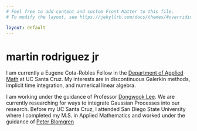 ```yaml
---
# Feel free to add content and custom Front Matter to this file.
# To modify the layout, see https://jekyllrb.com/docs/themes/#overriding-theme-defaults

layout: default
---
```



# martin rodriguez jr

I am currently a Eugene Cota-Robles Fellow in the [Department of Applied Math](https://www.soe.ucsc.edu/departments/applied-mathematics) at UC Santa Cruz. My interests are in discontinuous Galerkin methods, implicit time integration, and numerical linear algebra. 

I am working under the guidance of Professor [Dongwook Lee](https://users.soe.ucsc.edu/~dongwook/). We are currently researching for ways to integrate Gaussian Processes into our research. Before my UC Santa Cruz, I attended San Diego State University where I completed my M.S. in Applied Mathematics and worked under the guidance of [Peter Blomgren](http://terminus.sdsu.edu)

<p align="center">
    <img class="user-picture" src="https://github.com/mjrodriguez.png" alt="" style="border-radius: 50%; max-width: calc(45%);">
</p>


<!-- This is the base Jekyll theme. You can find out more info about customizing your Jekyll theme, as well as basic Jekyll usage documentation at [jekyllrb.com](https://jekyllrb.com/) -->